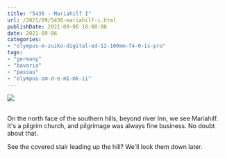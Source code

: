 ```yaml
---
title: "5436 - Mariahilf I"
url: /2021/09/5436-mariahilf-i.html
publishDate: 2021-09-06 18:00:00
date: 2021-09-06
categories:
- "olympus-m-zuiko-digital-ed-12-100mm-f4-0-is-pro"
tags:
- "germany"
- "bavaria"
- "passau"
- "olympus-om-d-e-m1-mk-ii"
---
```

<div class="container">
<div class="center"><a target="_blank" href="https://d25zfm9zpd7gm5.cloudfront.net/1200x1200/2019/20190621_121448_lr.jpg"><img class="webfeedsFeaturedVisual" src="https://d25zfm9zpd7gm5.cloudfront.net/0600x0600/2019/20190621_121448_lr.jpg" /></a></div>
</div>
<br />

On the north face of the southern hills, beyond river Inn, we see 
Mariahilf. It's a pilgrim church, and pilgrimage was always fine 
business. No doubt about that.

See the covered stair leading up the hill? We'll look them down later.
